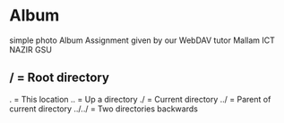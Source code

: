 # Album
simple photo Album Assignment  given by our WebDAV tutor Mallam ICT NAZIR GSU 
##  /   = Root directory
   .   = This location
   ..  = Up a directory
   ./  = Current directory
   ../ = Parent of current directory
   ../../ = Two directories backwards
